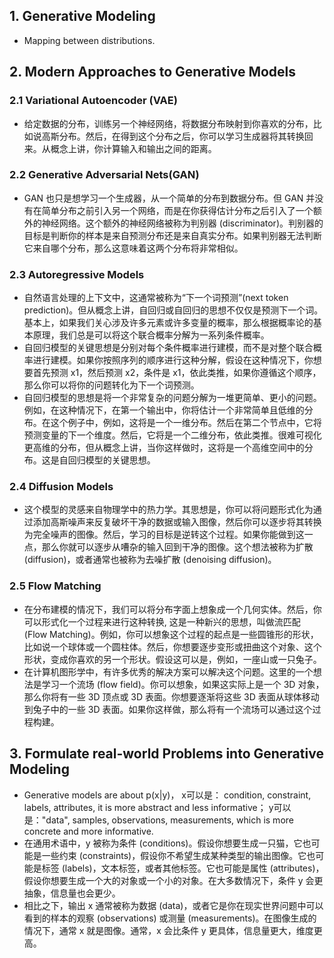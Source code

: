 ## 1. Generative Modeling
- Mapping between distributions.

## 2. Modern Approaches to Generative Models  
### 2.1 Variational Autoencoder (VAE)
- 给定数据的分布，训练另一个神经网络，将数据分布映射到你喜欢的分布，比如说高斯分布。然后，在得到这个分布之后，你可以学习生成器将其转换回来。从概念上讲，你计算输入和输出之间的距离。

### 2.2 Generative Adversarial Nets(GAN)  
- GAN 也只是想学习一个生成器，从一个简单的分布到数据分布。但 GAN 并没有在简单分布之前引入另一个网络，而是在你获得估计分布之后引入了一个额外的神经网络。这个额外的神经网络被称为判别器 (discriminator)。判别器的目标是判断你的样本是来自预测分布还是来自真实分布。如果判别器无法判断它来自哪个分布，那么这意味着这两个分布将非常相似。

### 2.3 Autoregressive Models 
- 自然语言处理的上下文中，这通常被称为“下一个词预测”(next token prediction)。但从概念上讲，自回归或自回归的思想不仅仅是预测下一个词。基本上，如果我们关心涉及许多元素或许多变量的概率，那么根据概率论的基本原理，我们总是可以将这个联合概率分解为一系列条件概率。
- 自回归模型的关键思想是分别对每个条件概率进行建模，而不是对整个联合概率进行建模。如果你按照序列的顺序进行这种分解，假设在这种情况下，你想要首先预测 x1，然后预测 x2，条件是 x1，依此类推，如果你遵循这个顺序，那么你可以将你的问题转化为下一个词预测。
- 自回归模型的思想是将一个非常复杂的问题分解为一堆更简单、更小的问题。例如，在这种情况下，在第一个输出中，你将估计一个非常简单且低维的分布。在这个例子中，例如，这将是一个一维分布。然后在第二个节点中，它将预测变量的下一个维度。然后，它将是一个二维分布，依此类推。很难可视化更高维的分布，但从概念上讲，当你这样做时，这将是一个高维空间中的分布。这是自回归模型的关键思想。

### 2.4 Diffusion Models
- 这个模型的灵感来自物理学中的热力学。其思想是，你可以将问题形式化为通过添加高斯噪声来反复破坏干净的数据或输入图像，然后你可以逐步将其转换为完全噪声的图像。然后，学习的目标是逆转这个过程。如果你能做到这一点，那么你就可以逐步从嘈杂的输入回到干净的图像。这个想法被称为扩散 (diffusion)，或者通常也被称为去噪扩散 (denoising diffusion)。

### 2.5 Flow Matching
- 在分布建模的情况下，我们可以将分布字面上想象成一个几何实体。然后，你可以形式化一个过程来进行这种转换, 这是一种新兴的思想，叫做流匹配 (Flow Matching)。例如，你可以想象这个过程的起点是一些圆锥形的形状，比如说一个球体或一个圆柱体。然后，你想要逐步变形或扭曲这个对象、这个形状，变成你喜欢的另一个形状。假设这可以是，例如，一座山或一只兔子。
- 在计算机图形学中，有许多优秀的解决方案可以解决这个问题。这里的一个想法是学习一个流场 (flow field)。你可以想象，如果这实际上是一个 3D 对象，那么你将有一些 3D 顶点或 3D 表面。你想要逐渐将这些 3D 表面从球体移动到兔子中的一些 3D 表面。如果你这样做，那么将有一个流场可以通过这个过程构建。

## 3. Formulate real-world Problems into Generative Modeling
- Generative models are about p(x|y)， x可以是： condition, constraint, labels, attributes, it is more abstract and less informative； y可以是："data", samples, observations, measurements, which is more concrete and more informative.
- 在通用术语中，y 被称为条件 (conditions)。假设你想要生成一只猫，它也可能是一些约束 (constraints)，假设你不希望生成某种类型的输出图像。它也可能是标签 (labels)，文本标签，或者其他标签。它也可能是属性 (attributes)，假设你想要生成一个大的对象或一个小的对象。在大多数情况下，条件 y 会更抽象，信息量也会更少。
- 相比之下，输出 x 通常被称为数据 (data)，或者它是你在现实世界问题中可以看到的样本的观察 (observations) 或测量 (measurements)。在图像生成的情况下，通常 x 就是图像。通常，x 会比条件 y 更具体，信息量更大，维度更高。
 
